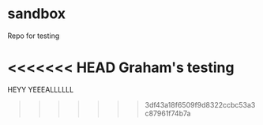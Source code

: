 sandbox
=======

Repo for testing

<<<<<<< HEAD
Graham's testing
=======

HEYY YEEEALLLLLL
>>>>>>> 3df43a18f6509f9d8322ccbc53a3c87961f74b7a
